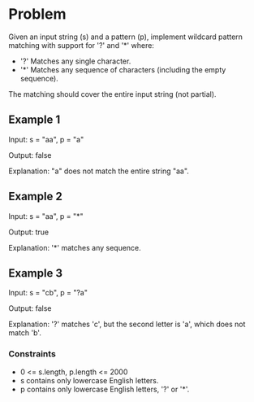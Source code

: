 # Problem

Given an input string (s) and a pattern (p), implement wildcard pattern matching with support for '?' and '*' where:

- '?' Matches any single character.
- '*' Matches any sequence of characters (including the empty sequence).

The matching should cover the entire input string (not partial).

## Example 1

Input: s = "aa", p = "a"

Output: false

Explanation: "a" does not match the entire string "aa".

## Example 2

Input: s = "aa", p = "*"

Output: true

Explanation: '*' matches any sequence.

## Example 3

Input: s = "cb", p = "?a"

Output: false

Explanation: '?' matches 'c', but the second letter is 'a', which does not match 'b'.


### Constraints

- 0 <= s.length, p.length <= 2000
- s contains only lowercase English letters.
- p contains only lowercase English letters, '?' or '*'.
